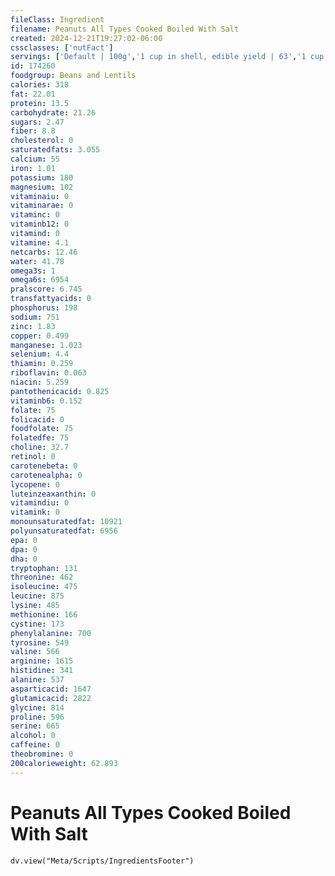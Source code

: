 ```yaml
---
fileClass: Ingredient
filename: Peanuts All Types Cooked Boiled With Salt
created: 2024-12-21T19:27:02-06:00
cssclasses: ['nutFact']
servings: ['Default | 100g','1 cup in shell, edible yield | 63','1 cup, shelled | 180','1 oz shelled | 28.4','33 nuts | 28']
id: 174260
foodgroup: Beans and Lentils
calories: 318
fat: 22.01
protein: 13.5
carbohydrate: 21.26
sugars: 2.47
fiber: 8.8
cholesterol: 0
saturatedfats: 3.055
calcium: 55
iron: 1.01
potassium: 180
magnesium: 102
vitaminaiu: 0
vitaminarae: 0
vitaminc: 0
vitaminb12: 0
vitamind: 0
vitamine: 4.1
netcarbs: 12.46
water: 41.78
omega3s: 1
omega6s: 6954
pralscore: 6.745
transfattyacids: 0
phosphorus: 198
sodium: 751
zinc: 1.83
copper: 0.499
manganese: 1.023
selenium: 4.4
thiamin: 0.259
riboflavin: 0.063
niacin: 5.259
pantothenicacid: 0.825
vitaminb6: 0.152
folate: 75
folicacid: 0
foodfolate: 75
folatedfe: 75
choline: 32.7
retinol: 0
carotenebeta: 0
carotenealpha: 0
lycopene: 0
luteinzeaxanthin: 0
vitamindiu: 0
vitamink: 0
monounsaturatedfat: 10921
polyunsaturatedfat: 6956
epa: 0
dpa: 0
dha: 0
tryptophan: 131
threonine: 462
isoleucine: 475
leucine: 875
lysine: 485
methionine: 166
cystine: 173
phenylalanine: 700
tyrosine: 549
valine: 566
arginine: 1615
histidine: 341
alanine: 537
asparticacid: 1647
glutamicacid: 2822
glycine: 814
proline: 596
serine: 665
alcohol: 0
caffeine: 0
theobromine: 0
200calorieweight: 62.893
---
```


# Peanuts All Types Cooked Boiled With Salt

```dataviewjs
dv.view("Meta/Scripts/IngredientsFooter")
```